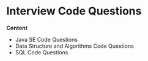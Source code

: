 # Interview Code Questions

**Content**

- Java SE Code Questions
- Data Structure and Algorithms Code Questions
- SQL Code Questions